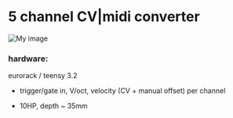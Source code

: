 5 channel CV|midi converter
===


![My image](https://c2.staticflickr.com/2/1780/43105246015_8cc601f7be_h.jpg)


### hardware:

eurorack / teensy 3.2 

- trigger/gate in, V/oct, velocity (CV + manual offset) per channel

- 10HP, depth ~ 35mm

